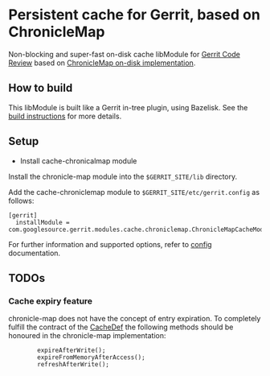 # Persistent cache for Gerrit, based on ChronicleMap

Non-blocking and super-fast on-disk cache libModule for [Gerrit Code Review](https://gerritcodereview.com)
based on [ChronicleMap on-disk implementation](https://github.com/OpenHFT/Chronicle-Map).

## How to build

This libModule is built like a Gerrit in-tree plugin, using Bazelisk. See the
[build instructions](build.md) for more details.    


## Setup

* Install cache-chronicalmap module

Install the chronicle-map module into the `$GERRIT_SITE/lib` directory.

Add the cache-chroniclemap module to `$GERRIT_SITE/etc/gerrit.config` as follows:

```
[gerrit]
  installModule = com.googlesource.gerrit.modules.cache.chroniclemap.ChronicleMapCacheModule
```

For further information and supported options, refer to [config](config.md)
documentation.

## TODOs

### Cache expiry feature

chronicle-map does not have the concept of entry expiration.
To completely fulfill the contract of the
[CacheDef](https://gerrit.googlesource.com/gerrit/+/refs/heads/master/java/com/google/gerrit/server/cache/CacheDef.java)
the following methods should be honoured in the chronicle-map implementation:

            expireAfterWrite();
            expireFromMemoryAfterAccess();
            refreshAfterWrite();